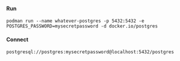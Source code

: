 #### Run
`podman run --name whatever-postgres -p 5432:5432 -e POSTGRES_PASSWORD=mysecretpassword -d docker.io/postgres`

#### Connect
`postgresql://postgres:mysecretpassword@localhost:5432/postgres`

